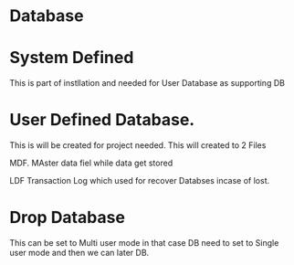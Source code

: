 # Database

# System Defined

This is part of instllation and needed for User Database as supporting DB


# User Defined Database.

This is will be created for project needed. This will created to 2 Files

MDF.  MAster data fiel while data get stored

LDF   Transaction Log which used for recover Databses incase of lost.


# Drop Database

This can be set to Multi user mode in that case DB need to set to Single user mode and then we can later DB.

